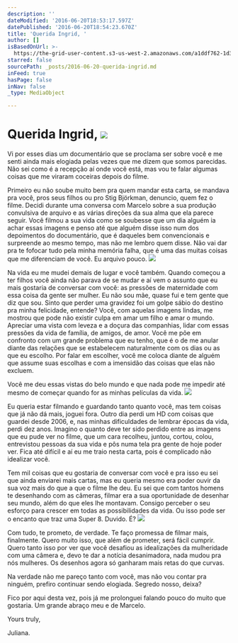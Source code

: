 ```yaml
---
description: ''
dateModified: '2016-06-20T18:53:17.597Z'
datePublished: '2016-06-20T18:54:23.670Z'
title: 'Querida Ingrid, '
author: []
isBasedOnUrl: >-
  https://the-grid-user-content.s3-us-west-2.amazonaws.com/a1ddf762-1d3a-439c-a22e-96dcabdeaddf.jpg
starred: false
sourcePath: _posts/2016-06-20-querida-ingrid.md
inFeed: true
hasPage: false
inNav: false
_type: MediaObject

---
```

# Querida Ingrid, ![](https://imgflo.herokuapp.com/graph/vahj1ThiexotieMo/8ff64724f5f0455d338b5195f5960970/croprotate.jpg?cropheight=964&cropwidth=1497&degrees=0&input=https%3A%2F%2Fthe-grid-user-content.s3-us-west-2.amazonaws.com%2F965c5f63-a486-4115-b739-26df3ca675fb.jpg&x=0&y=0)

Vi por esses dias um documentário que se proclama ser sobre você e me senti ainda mais elogiada pelas vezes que me dizem que somos parecidas. Não sei como é a recepção aí onde você está, mas vou te falar algumas coisas que me viraram coceiras depois do filme.

Primeiro eu não soube muito bem pra quem mandar esta carta, se mandava pra você, pros seus filhos ou pro Stig Björkman, denuncio, quem fez o filme. Decidi durante uma conversa com Marcelo sobre a sua produção convulsiva de arquivo e as várias direções da sua alma que ela parece seguir. Você filmou a sua vida como se soubesse que um dia alguém ia achar essas imagens e penso até que alguém disse isso num dos depoimentos do documentário, que é daqueles bem convencionais e surpreende ao mesmo tempo, mas não me lembro quem disse. Não vai dar pra te fofocar tudo pela minha memória falha, que é uma das muitas coisas que me diferenciam de você. Eu arquivo pouco. ![](https://the-grid-user-content.s3-us-west-2.amazonaws.com/de9ab008-87de-48b5-8ec4-018340e950b8.jpg)

Na vida eu me mudei demais de lugar e você também. Quando começou a ter filhos você ainda não parava de se mudar e aí vem o assunto que eu mais gostaria de conversar com você: as pressões de maternidade com essa coisa da gente ser mulher. Eu não sou mãe, quase fui e tem gente que diz que sou. Sinto que perder uma gravidez foi um golpe sábio do destino pra minha felicidade, entende? Você, com aquelas imagens lindas, me mostrou que pode não existir culpa em amar um filho e amar o mundo. Apreciar uma vista com leveza e a doçura das companhias, lidar com essas pressões da vida de família, de amigos, de amor. Você me põe em confronto com um grande problema que eu tenho, que é o de me anular diante das relações que se estabelecem naturalmente com os dias ou as que eu escolho. Por falar em escolher, você me coloca diante de alguém que assume suas escolhas e com a imensidão das coisas que elas não excluem. 

Você me deu essas vistas do belo mundo e que nada pode me impedir até mesmo de começar quando for as minhas películas da vida. ![](https://the-grid-user-content.s3-us-west-2.amazonaws.com/813b53e6-29e1-4997-b448-a2f03933b875.jpg)

Eu queria estar filmando e guardando tanto quanto você, mas tem coisas que já não dá mais, joguei fora. Outro dia perdi um HD com coisas que guardei desde 2006, e, nas minhas dificuldades de lembrar épocas da vida, perdi dez anos. Imagino o quanto deve ter sido perdido entre as imagens que eu pude ver no filme, que um cara recolheu, juntou, cortou, colou, entrevistou pessoas da sua vida e pôs numa tela pra gente de hoje poder ver. Fica até difícil e aí eu me traio nesta carta, pois é complicado não idealizar você. 

Tem mil coisas que eu gostaria de conversar com você e pra isso eu sei que ainda enviarei mais cartas, mas eu queria mesmo era poder ouvir da sua voz mais do que a que o filme lhe deu. Eu sei que com tantos homens te desenhando com as câmeras, filmar era a sua oportunidade de desenhar seu mundo, além do que eles lhe montavam. Consigo perceber o seu esforço para crescer em todas as possibilidades da vida. Ou isso pode ser o encanto que traz uma Super 8\. Duvido. É? ![](https://imgflo.herokuapp.com/graph/vahj1ThiexotieMo/fa34ad73c8245f0a531e2432b89710e7/croprotate.jpg?cropheight=954&cropwidth=1493&degrees=0&input=https%3A%2F%2Fthe-grid-user-content.s3-us-west-2.amazonaws.com%2F722727be-6a99-4c16-84e8-168d2f65f6dc.jpg&x=0&y=0)

Com tudo, te prometo, de verdade. Te faço promessa de filmar mais, finalmente. Quero muito isso, que além de prometer, será fácil cumprir. Quero tanto isso por ver que você desafiou as idealizações da mulheridade com uma câmera e, devo te dar a notícia desanimadora, nada mudou pra nós mulheres. Os desenhos agora só ganharam mais retas do que curvas. 

Na verdade não me pareço tanto com você, mas não vou contar pra ninguém, prefiro continuar sendo elogiada. Segredo nosso, deixa? 

Fico por aqui desta vez, pois já me prolonguei falando pouco do muito que gostaria. Um grande abraço meu e de Marcelo. 

Yours truly, 

Juliana.